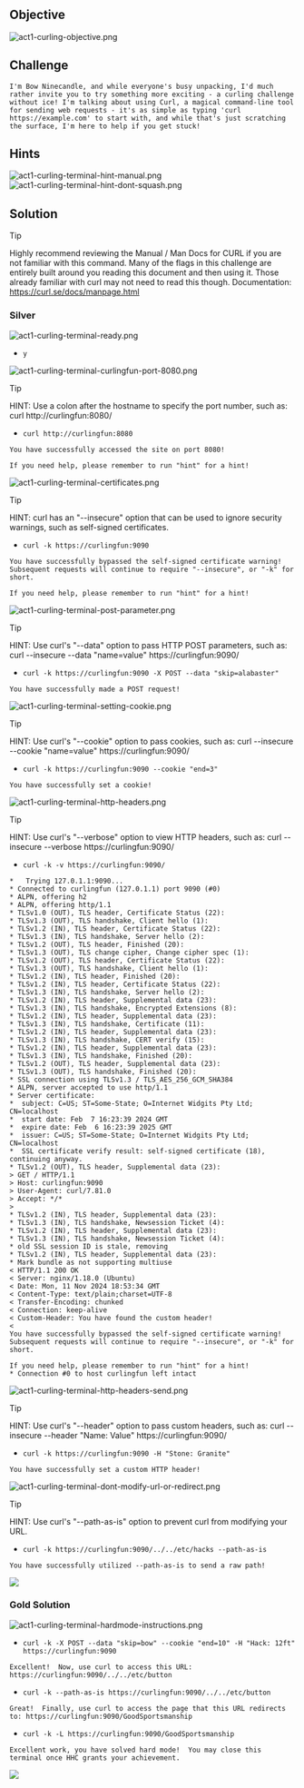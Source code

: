 ## Objective
![act1-curling-objective.png](../../../Assets/images/act1/curling-terminal/act1-curling-objective.png)
## Challenge
```
I'm Bow Ninecandle, and while everyone's busy unpacking, I'd much rather invite you to try something more exciting - a curling challenge without ice! I'm talking about using Curl, a magical command-line tool for sending web requests - it's as simple as typing 'curl https://example.com' to start with, and while that's just scratching the surface, I'm here to help if you get stuck!
```
## Hints
![act1-curling-terminal-hint-manual.png](../../../Assets/images/act1/curling-terminal/act1-curling-terminal-hint-manual.png)
![act1-curling-terminal-hint-dont-squash.png](../../../Assets/images/act1/curling-terminal/act1-curling-terminal-hint-dont-squash.png)
## Solution

> [!TIP]
> Highly recommend reviewing the Manual / Man Docs for CURL if you are not familiar with this command. Many of the flags in this challenge are entirely built around you reading this document and then using it. Those already familiar with curl may not need to read this though. Documentation: https://curl.se/docs/manpage.html

### Silver
![act1-curling-terminal-ready.png](../../../Assets/images/act1/curling-terminal/act1-curling-terminal-ready.png)
- `y`

![act1-curling-terminal-curlingfun-port-8080.png](../../../Assets/images/act1/curling-terminal/act1-curling-terminal-curlingfun-port-8080.png)

> [!TIP]
> HINT: Use a colon after the hostname to specify the port number, such as: curl http://curlingfun:8080/ 

- `curl http://curlingfun:8080`
```
You have successfully accessed the site on port 8080!

If you need help, please remember to run "hint" for a hint!
```

![act1-curling-terminal-certificates.png](../../../Assets/images/act1/curling-terminal/act1-curling-terminal-certificates.png)

> [!TIP]
> HINT: curl has an "--insecure" option that can be used to ignore security warnings, such as self-signed certificates.

- `curl -k https://curlingfun:9090`

```
You have successfully bypassed the self-signed certificate warning!
Subsequent requests will continue to require "--insecure", or "-k" for short.

If you need help, please remember to run "hint" for a hint!
```

![act1-curling-terminal-post-parameter.png](../../../Assets/images/act1/curling-terminal/act1-curling-terminal-post-parameter.png)

> [!TIP]
> HINT: Use curl's "--data" option to pass HTTP POST parameters, such as: curl --insecure --data "name=value" https://curlingfun:9090/

- `curl -k https://curlingfun:9090 -X POST --data "skip=alabaster"`

```
You have successfully made a POST request!
```

![act1-curling-terminal-setting-cookie.png](../../../Assets/images/act1/curling-terminal/act1-curling-terminal-setting-cookie.png)

> [!TIP]
> HINT: Use curl's "--cookie" option to pass cookies, such as: curl --insecure --cookie "name=value" https://curlingfun:9090/

- `curl -k https://curlingfun:9090 --cookie "end=3"`

```
You have successfully set a cookie!
```

![act1-curling-terminal-http-headers.png](../../../Assets/images/act1/curling-terminal/act1-curling-terminal-http-headers.png)

> [!TIP]
> HINT: Use curl's "--verbose" option to view HTTP headers, such as: curl --insecure --verbose https://curlingfun:9090/

- `curl -k -v https://curlingfun:9090/`

```
*   Trying 127.0.1.1:9090...
* Connected to curlingfun (127.0.1.1) port 9090 (#0)
* ALPN, offering h2
* ALPN, offering http/1.1
* TLSv1.0 (OUT), TLS header, Certificate Status (22):
* TLSv1.3 (OUT), TLS handshake, Client hello (1):
* TLSv1.2 (IN), TLS header, Certificate Status (22):
* TLSv1.3 (IN), TLS handshake, Server hello (2):
* TLSv1.2 (OUT), TLS header, Finished (20):
* TLSv1.3 (OUT), TLS change cipher, Change cipher spec (1):
* TLSv1.2 (OUT), TLS header, Certificate Status (22):
* TLSv1.3 (OUT), TLS handshake, Client hello (1):
* TLSv1.2 (IN), TLS header, Finished (20):
* TLSv1.2 (IN), TLS header, Certificate Status (22):
* TLSv1.3 (IN), TLS handshake, Server hello (2):
* TLSv1.2 (IN), TLS header, Supplemental data (23):
* TLSv1.3 (IN), TLS handshake, Encrypted Extensions (8):
* TLSv1.2 (IN), TLS header, Supplemental data (23):
* TLSv1.3 (IN), TLS handshake, Certificate (11):
* TLSv1.2 (IN), TLS header, Supplemental data (23):
* TLSv1.3 (IN), TLS handshake, CERT verify (15):
* TLSv1.2 (IN), TLS header, Supplemental data (23):
* TLSv1.3 (IN), TLS handshake, Finished (20):
* TLSv1.2 (OUT), TLS header, Supplemental data (23):
* TLSv1.3 (OUT), TLS handshake, Finished (20):
* SSL connection using TLSv1.3 / TLS_AES_256_GCM_SHA384
* ALPN, server accepted to use http/1.1
* Server certificate:
*  subject: C=US; ST=Some-State; O=Internet Widgits Pty Ltd; CN=localhost
*  start date: Feb  7 16:23:39 2024 GMT
*  expire date: Feb  6 16:23:39 2025 GMT
*  issuer: C=US; ST=Some-State; O=Internet Widgits Pty Ltd; CN=localhost
*  SSL certificate verify result: self-signed certificate (18), continuing anyway.
* TLSv1.2 (OUT), TLS header, Supplemental data (23):
> GET / HTTP/1.1
> Host: curlingfun:9090
> User-Agent: curl/7.81.0
> Accept: */*
> 
* TLSv1.2 (IN), TLS header, Supplemental data (23):
* TLSv1.3 (IN), TLS handshake, Newsession Ticket (4):
* TLSv1.2 (IN), TLS header, Supplemental data (23):
* TLSv1.3 (IN), TLS handshake, Newsession Ticket (4):
* old SSL session ID is stale, removing
* TLSv1.2 (IN), TLS header, Supplemental data (23):
* Mark bundle as not supporting multiuse
< HTTP/1.1 200 OK
< Server: nginx/1.18.0 (Ubuntu)
< Date: Mon, 11 Nov 2024 18:53:34 GMT
< Content-Type: text/plain;charset=UTF-8
< Transfer-Encoding: chunked
< Connection: keep-alive
< Custom-Header: You have found the custom header!
< 
You have successfully bypassed the self-signed certificate warning!
Subsequent requests will continue to require "--insecure", or "-k" for short.

If you need help, please remember to run "hint" for a hint!
* Connection #0 to host curlingfun left intact
```

![act1-curling-terminal-http-headers-send.png](../../../Assets/images/act1/curling-terminal/act1-curling-terminal-http-headers-send.png)

> [!TIP]
> HINT: Use curl's "--header" option to pass custom headers, such as: curl --insecure --header "Name: Value" https://curlingfun:9090/

- `curl -k https://curlingfun:9090 -H "Stone: Granite"`

```
You have successfully set a custom HTTP header!  
```

![act1-curling-terminal-dont-modify-url-or-redirect.png](../../../Assets/images/act1/curling-terminal/act1-curling-terminal-dont-modify-url-or-redirect.png)

> [!TIP]
> HINT: Use curl's "--path-as-is" option to prevent curl from modifying your URL.

- `curl -k https://curlingfun:9090/../../etc/hacks --path-as-is`

```
You have successfully utilized --path-as-is to send a raw path!
```

![](../../../Assets/images/act1/curling-terminal/act-1-curling-terminal-silver-achievement.png)

### Gold Solution

![act1-curling-terminal-hardmode-instructions.png](../../../Assets/images/act1/curling-terminal/act1-curling-terminal-hardmode-instructions.png)
- `curl -k -X POST --data "skip=bow" --cookie "end=10" -H "Hack: 12ft" https://curlingfun:9090`

```
Excellent!  Now, use curl to access this URL: https://curlingfun:9090/../../etc/button
```

- `curl -k --path-as-is https://curlingfun:9090/../../etc/button`
```
Great!  Finally, use curl to access the page that this URL redirects to: https://curlingfun:9090/GoodSportsmanship
```

- `curl -k -L https://curlingfun:9090/GoodSportsmanship`

```
Excellent work, you have solved hard mode!  You may close this terminal once HHC grants your achievement.
```

![](../../../Assets/images/act1/curling-terminal/act-1-curling-terminal-gold-achievement.png)